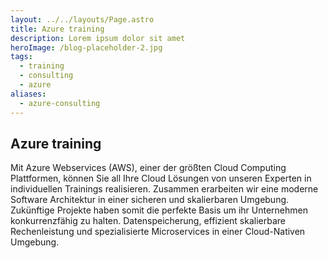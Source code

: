 ```yaml
---
layout: ../../layouts/Page.astro
title: Azure training
description: Lorem ipsum dolor sit amet
heroImage: /blog-placeholder-2.jpg
tags:
  - training
  - consulting
  - azure
aliases:
  - azure-consulting
---
```

## Azure training

Mit Azure Webservices (AWS), einer der größten Cloud Computing Plattformen, können Sie all Ihre Cloud Lösungen von unseren Experten in individuellen Trainings realisieren. Zusammen erarbeiten wir eine moderne Software Architektur in einer sicheren und skalierbaren Umgebung. Zukünftige Projekte haben somit die perfekte Basis um ihr Unternehmen konkurrenzfähig zu halten. Datenspeicherung, effizient skalierbare Rechenleistung und spezialisierte Microservices in einer Cloud-Nativen Umgebung.